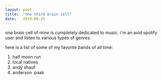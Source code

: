 ```yaml
---
layout: post
title:  "the third brain cell"
date:   2019-09-25
---
```


one brain cell of mine is completely dedicated to music. i'm an avid spotify user and listen to various types of genres.

here is a list of some of my favorite bands of all time:

1. half moon run
2. local natives
3. andy shauf
4. anderson .paak
